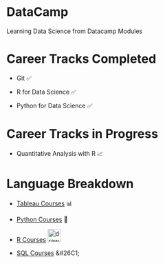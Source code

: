 # DataCamp
Learning Data Science from Datacamp Modules

# Career Tracks Completed 
- Git ✅

- R for Data Science ✅

- Python for Data Science ✅

# Career Tracks in Progress

- Quantitative Analysis with R 📈


# Language Breakdown

- [Tableau Courses](Certificates/Tableau) 📊

- [Python Courses](Certificates/Python) 🐍

- [R Courses](Certificates/R)  <img src="https://icons.iconarchive.com/icons/blackvariant/button-ui-requests-5/1024/RStudio-icon.png" alt="drawing" width="30"/>


- [SQL Courses](Certificates/SQL) &#26C1;